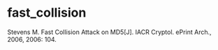 # fast_collision
Stevens M. Fast Collision Attack on MD5[J]. IACR Cryptol. ePrint Arch., 2006, 2006: 104.

